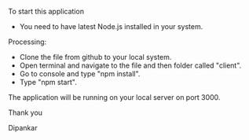 To start this application

- You need to have latest Node.js installed in your system.

Processing:

- Clone the file from github to your local system.
- Open terminal and navigate to the file and then folder called "client".
- Go to console and type "npm install".
- Type "npm start".

The application will be running on your local server on port 3000.

Thank you

Dipankar

